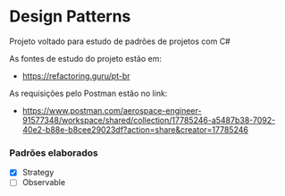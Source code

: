 # Design Patterns

Projeto voltado para estudo de padrões de projetos com C#

As fontes de estudo do projeto estão em:
- https://refactoring.guru/pt-br

As requisições pelo Postman estão no link:
- https://www.postman.com/aerospace-engineer-91577348/workspace/shared/collection/17785246-a5487b38-7092-40e2-b88e-b8cee29023df?action=share&creator=17785246

### Padrões elaborados

- [x] Strategy
- [ ] Observable
